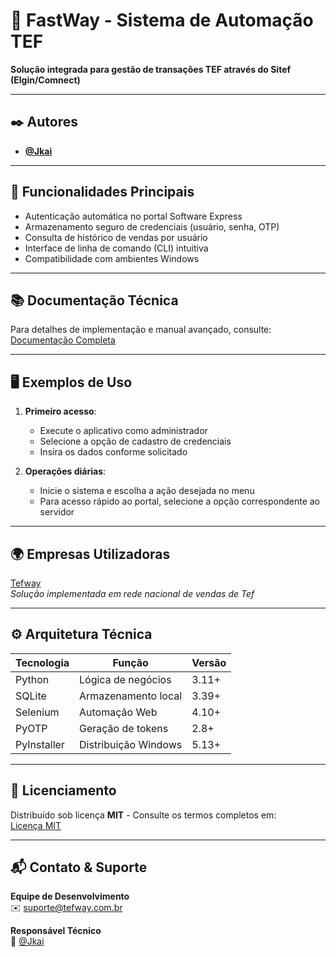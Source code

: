 # 🚀 FastWay - Sistema de Automação TEF  

**Solução integrada para gestão de transações TEF através do Sitef (Elgin/Comnect)**  

---

## ✒️ Autores  
- **[@Jkai](https://github.com/JkaiPrime)**  

---

## 🎯 Funcionalidades Principais  
- Autenticação automática no portal Software Express  
- Armazenamento seguro de credenciais (usuário, senha, OTP)  
- Consulta de histórico de vendas por usuário  
- Interface de linha de comando (CLI) intuitiva  
- Compatibilidade com ambientes Windows  

---

## 📚 Documentação Técnica  
Para detalhes de implementação e manual avançado, consulte:  
[Documentação Completa](https://linktodocumentation)  

---

## 🖥️ Exemplos de Uso  
1. **Primeiro acesso**:  
   - Execute o aplicativo como administrador  
   - Selecione a opção de cadastro de credenciais  
   - Insira os dados conforme solicitado  

2. **Operações diárias**:  
   - Inicie o sistema e escolha a ação desejada no menu  
   - Para acesso rápido ao portal, selecione a opção correspondente ao servidor  

---

## 🌍 Empresas Utilizadoras  
[Tefway](https://tefway.com.br/)  
*Solução implementada em rede nacional de vendas de Tef*  

---

## ⚙️ Arquitetura Técnica  
Tecnologia | Função | Versão  
-----------|--------|--------  
Python | Lógica de negócios | 3.11+  
SQLite | Armazenamento local | 3.39+  
Selenium | Automação Web | 4.10+  
PyOTP | Geração de tokens | 2.8+  
PyInstaller | Distribuição Windows | 5.13+  

---

## 📜 Licenciamento  
Distribuído sob licença **MIT** - Consulte os termos completos em:  
[Licença MIT](https://github.com/JkaiPrime/Fastway/blob/main/LICENSE)  

---

## 📬 Contato & Suporte  
**Equipe de Desenvolvimento**  
✉️ suporte@tefway.com.br

**Responsável Técnico**  
👤 [@Jkai](https://github.com/JkaiPrime)  

